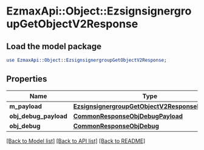 # EzmaxApi::Object::EzsignsignergroupGetObjectV2Response

## Load the model package
```perl
use EzmaxApi::Object::EzsignsignergroupGetObjectV2Response;
```

## Properties
Name | Type | Description | Notes
------------ | ------------- | ------------- | -------------
**m_payload** | [**EzsignsignergroupGetObjectV2ResponseMPayload**](EzsignsignergroupGetObjectV2ResponseMPayload.md) |  | 
**obj_debug_payload** | [**CommonResponseObjDebugPayload**](CommonResponseObjDebugPayload.md) |  | [optional] 
**obj_debug** | [**CommonResponseObjDebug**](CommonResponseObjDebug.md) |  | [optional] 

[[Back to Model list]](../README.md#documentation-for-models) [[Back to API list]](../README.md#documentation-for-api-endpoints) [[Back to README]](../README.md)


